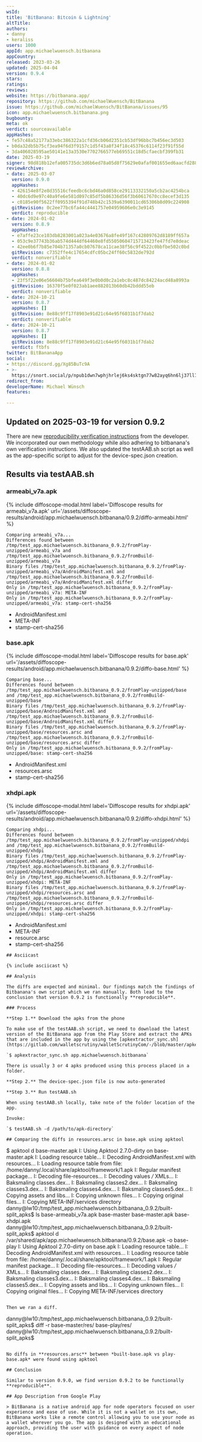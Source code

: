```yaml
---
wsId: 
title: 'BitBanana: Bitcoin & Lightning'
altTitle: 
authors:
- danny
- keraliss
users: 1000
appId: app.michaelwuensch.bitbanana
appCountry: 
released: 2023-03-26
updated: 2025-04-04
version: 0.9.4
stars: 
ratings: 
reviews: 
website: https://bitbanana.app/
repository: https://github.com/michaelWuensch/BitBanana
issue: https://github.com/michaelWuensch/BitBanana/issues/95
icon: app.michaelwuensch.bitbanana.png
bugbounty: 
meta: ok
verdict: sourceavailable
appHashes:
- fe57c48a52177a33ebc386322a1cfd36cb06d2351cb53df96bbc7b456ec3d503
- b0da32db5b75cf3ea94f6d3f9157c1d5f43a8f34f18c45376c6114f23f91f55d
- 3da406028595ae50141e13a3530e7702766577eb69551c18d5cfaecbf399fb31
date: 2025-03-19
signer: 98d818b12efa005735dc3d6b6ed78a05d8f75629e0afaf001655ed6aacfd2884
reviewArchive:
- date: 2025-03-07
  version: 0.9.0
  appHashes:
  - 426154e8f2e8d35516cfeedbc6cbd46a0d858ce29113332150a5cb2ac4254bca
  - 40dc6d9e97c40a9fe6e581d097c85df5b86336d56f3b60617670cc8ecef3d135
  - c0185e90f5622ff0955394f91d748b42c1539a6390011cd65306b8d09c224908
  gitRevision: 0c2ee77bc6fa44c4441757e04959606e0c3e9145
  verdict: reproducible
- date: 2024-01-02
  version: 0.8.9
  appHashes:
  - e7affe23ce103db8283001a023a4e03676a8fe49f167c42809762d8189ff657a
  - 053c9e37743b36ab574d444df64460e8fd55050604715713423fe47fd7e8deac
  - 42ee0b6f7b85e704b71357a0cb07678ca11cae38f56c9f4522c0bbfbe502c0bd
  gitRevision: c7352ffe4c17654cdfc05bc24ff60c5832de792d
  verdict: nonverifiable
- date: 2024-01-02
  version: 0.8.8
  appHashes:
  - 23f5f22e06e56604b75bfea649f3e0b0d0c2a1ebc8c487dc84224acd48a8993a
  gitRevision: 16370f5e0f023ab1aee882013b60db42bddd55eb
  verdict: nonverifiable
- date: 2024-10-21
  version: 0.8.7
  appHashes: []
  gitRevision: 8e88c9ff17f8903e91d21c64e95f6031b1f7dab2
  verdict: nonverifiable
- date: 2024-10-21
  version: 0.8.7
  appHashes: []
  gitRevision: 8e88c9ff17f8903e91d21c64e95f6031b1f7dab2
  verdict: ftbfs
twitter: BitBananaApp
social:
- https://discord.gg/Xg85BuTc9A
- >-
  https://snort.social/p/npub1dwn7wphjhrlej6ks4sktgn77w82ayq6hn6lj37ll75tav55nd3vq07xzaj
redirect_from: 
developerName: Michael Wünsch
features: 

---
```


## Updated on 2025-03-19 for version 0.9.2

There are new [reproducibility verification instructions](https://github.com/michaelWuensch/BitBanana/blob/master/docs/REPRODUCE_PLAYSTORE.md) from the developer. We incorporated our own methodology while also adhering to bitbanana's own verification instructions. We also updated the testAAB.sh script as well as the app-specific script to adjust for the device-spec.json creation.

## Results via testAAB.sh

### armeabi_v7a.apk

{% include diffoscope-modal.html label='Diffoscope results for armeabi_v7a.apk' url='/assets/diffoscope-results/android/app.michaelwuensch.bitbanana/0.9.2/diffo-armeabi.html' %}

```
Comparing armeabi_v7a...
Differences found between /tmp/test_app.michaelwuensch.bitbanana_0.9.2/fromPlay-unzipped/armeabi_v7a and /tmp/test_app.michaelwuensch.bitbanana_0.9.2/fromBuild-unzipped/armeabi_v7a
Binary files /tmp/test_app.michaelwuensch.bitbanana_0.9.2/fromPlay-unzipped/armeabi_v7a/AndroidManifest.xml and /tmp/test_app.michaelwuensch.bitbanana_0.9.2/fromBuild-unzipped/armeabi_v7a/AndroidManifest.xml differ
Only in /tmp/test_app.michaelwuensch.bitbanana_0.9.2/fromPlay-unzipped/armeabi_v7a: META-INF
Only in /tmp/test_app.michaelwuensch.bitbanana_0.9.2/fromPlay-unzipped/armeabi_v7a: stamp-cert-sha256
```
- AndroidManifest.xml
- META-INF
- stamp-cert-sha256

### base.apk

{% include diffoscope-modal.html label='Diffoscope results for base.apk' url='/assets/diffoscope-results/android/app.michaelwuensch.bitbanana/0.9.2/diffo-base.html' %}

```
Comparing base...
Differences found between /tmp/test_app.michaelwuensch.bitbanana_0.9.2/fromPlay-unzipped/base and /tmp/test_app.michaelwuensch.bitbanana_0.9.2/fromBuild-unzipped/base
Binary files /tmp/test_app.michaelwuensch.bitbanana_0.9.2/fromPlay-unzipped/base/AndroidManifest.xml and /tmp/test_app.michaelwuensch.bitbanana_0.9.2/fromBuild-unzipped/base/AndroidManifest.xml differ
Binary files /tmp/test_app.michaelwuensch.bitbanana_0.9.2/fromPlay-unzipped/base/resources.arsc and /tmp/test_app.michaelwuensch.bitbanana_0.9.2/fromBuild-unzipped/base/resources.arsc differ
Only in /tmp/test_app.michaelwuensch.bitbanana_0.9.2/fromPlay-unzipped/base: stamp-cert-sha256
```

- AndroidManifest.xml
- resources.arsc
- stamp-cert-sha256

### xhdpi.apk

{% include diffoscope-modal.html label='Diffoscope results for xhdpi.apk' url='/assets/diffoscope-results/android/app.michaelwuensch.bitbanana/0.9.2/diffo-xhdpi.html' %}

```
Comparing xhdpi...
Differences found between /tmp/test_app.michaelwuensch.bitbanana_0.9.2/fromPlay-unzipped/xhdpi and /tmp/test_app.michaelwuensch.bitbanana_0.9.2/fromBuild-unzipped/xhdpi
Binary files /tmp/test_app.michaelwuensch.bitbanana_0.9.2/fromPlay-unzipped/xhdpi/AndroidManifest.xml and /tmp/test_app.michaelwuensch.bitbanana_0.9.2/fromBuild-unzipped/xhdpi/AndroidManifest.xml differ
Only in /tmp/test_app.michaelwuensch.bitbanana_0.9.2/fromPlay-unzipped/xhdpi: META-INF
Binary files /tmp/test_app.michaelwuensch.bitbanana_0.9.2/fromPlay-unzipped/xhdpi/resources.arsc and /tmp/test_app.michaelwuensch.bitbanana_0.9.2/fromBuild-unzipped/xhdpi/resources.arsc differ
Only in /tmp/test_app.michaelwuensch.bitbanana_0.9.2/fromPlay-unzipped/xhdpi: stamp-cert-sha256
```

- AndroidManifest.xml
- META-INF
- resource.arsc
- stamp-cert-sha256

```
## Asciicast

{% include asciicast %}

## Analysis 

The diffs are expected and minimal. Our findings match the findings of Bitbanana's own script which we ran manually. Both lead to the conclusion that version 0.9.2 is functionally **reproducible**.

### Process

**Step 1.** Download the apks from the phone

To make use of the testAAB.sh script, we need to download the latest version of the BitBanana app from the Play Store and extract the APKs that are included in the app by using the [apkextractor_sync.sh](https://gitlab.com/walletscrutiny/walletScrutinyCom/-/blob/master/apkextractor_sync.sh). 

`$ apkextractor_sync.sh app.michaelwuensch.bitbanana`

There is usually 3 or 4 apks produced using this process placed in a folder.

**Step 2.** The device-spec.json file is now auto-generated

**Step 3.** Run testAAB.sh

When using testAAB.sh locally, take note of the folder location of the app.

Invoke:

`$ testAAB.sh -d /path/to/apk-directory`

## Comparing the diffs in resources.arsc in base.apk using apktool

```
$ apktool d base-master.apk 
I: Using Apktool 2.7.0-dirty on base-master.apk
I: Loading resource table...
I: Decoding AndroidManifest.xml with resources...
I: Loading resource table from file: /home/danny/.local/share/apktool/framework/1.apk
I: Regular manifest package...
I: Decoding file-resources...
I: Decoding values */* XMLs...
I: Baksmaling classes.dex...
I: Baksmaling classes2.dex...
I: Baksmaling classes3.dex...
I: Baksmaling classes4.dex...
I: Baksmaling classes5.dex...
I: Copying assets and libs...
I: Copying unknown files...
I: Copying original files...
I: Copying META-INF/services directory
danny@lw10:/tmp/test_app.michaelwuensch.bitbanana_0.9.2/built-split_apks$ ls
base-armeabi_v7a.apk  base-master  base-master.apk  base-xhdpi.apk
danny@lw10:/tmp/test_app.michaelwuensch.bitbanana_0.9.2/built-split_apks$ apktool d /var/shared/apk/app.michaelwuensch.bitbanana/0.9.2/base.apk -o base-play
I: Using Apktool 2.7.0-dirty on base.apk
I: Loading resource table...
I: Decoding AndroidManifest.xml with resources...
I: Loading resource table from file: /home/danny/.local/share/apktool/framework/1.apk
I: Regular manifest package...
I: Decoding file-resources...
I: Decoding values */* XMLs...
I: Baksmaling classes.dex...
I: Baksmaling classes2.dex...
I: Baksmaling classes3.dex...
I: Baksmaling classes4.dex...
I: Baksmaling classes5.dex...
I: Copying assets and libs...
I: Copying unknown files...
I: Copying original files...
I: Copying META-INF/services directory
```

Then we ran a diff.

```
danny@lw10:/tmp/test_app.michaelwuensch.bitbanana_0.9.2/built-split_apks$ diff -r base-master/res/ base-play/res/
danny@lw10:/tmp/test_app.michaelwuensch.bitbanana_0.9.2/built-split_apks$
```

No diffs in **resources.arsc** between *built-base.apk vs play-base.apk* were found using apktool

## Conclusion 

Similar to version 0.9.0, we find version 0.9.2 to be functionally **reproducible**.

## App Description from Google Play

> BitBanana is a native android app for node operators focused on user experience and ease of use. While it is not a wallet on its own, BitBanana works like a remote control allowing you to use your node as a wallet wherever you go. The app is designed with an educational approach, providing the user with guidance on every aspect of node operation.

